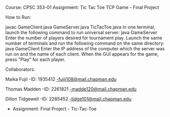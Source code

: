Course: CPSC 353-01
Assignment: Tic Tac Toe TCP Game - Final Project

How to Run:

javac GameClient.java GameServer.java TicTacToe.java
In one terminal, launch the following command to run universal server:
java GameServer
Enter the number of players desired for tournament play.
Launch the same number of terminals and run the following command on the same directory:
java GameClient
Enter the IP address of the computer which the server was run on and the name of each client.
When the GUI appears for the game, press "Play" for each player.


Collaborators:

Maika Fujii
 -ID: 1935412
 -fujii108@mail.chapman.edu

Thomas Madden
 -ID: 2261821
 -madde120@mail.chapman.edu

Dillon Tidgewell
 -ID: 2285452
 -tidge101@mail.chapman.edu
 * Assignment: Final Project - Tic-Tac-Toe
